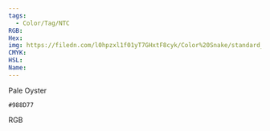```yaml
---
tags:
  - Color/Tag/NTC
RGB:
Hex:
img: https://filedn.com/l0hpzxl1f01yT7GHxtF8cyk/Color%20Snake/standard_csv_to_svg//988D77.svg
CMYK:
HSL:
Name:
---
```

Pale Oyster
```palette
#988D77
```
RGB
